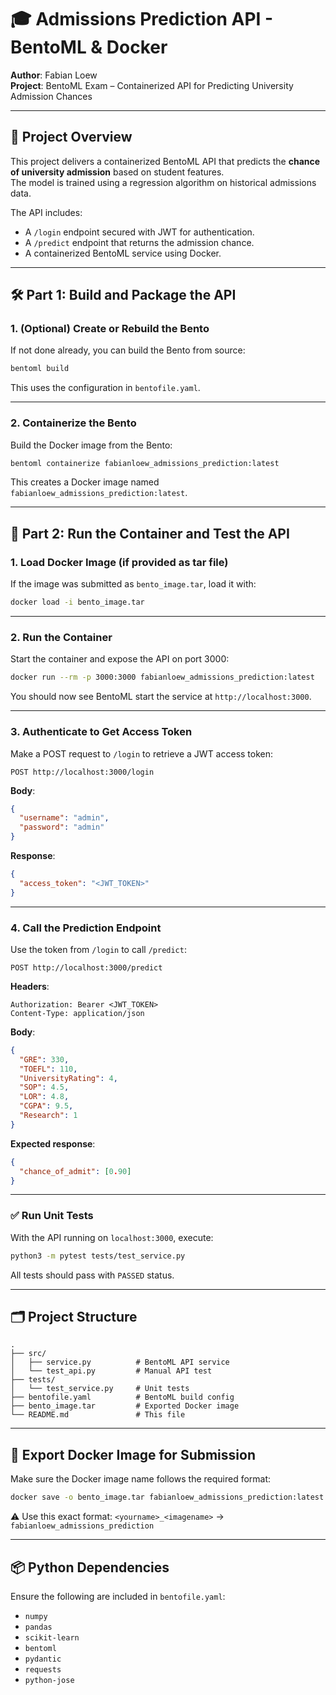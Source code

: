 # 🎓 Admissions Prediction API - BentoML & Docker

**Author**: Fabian Loew\
**Project**: BentoML Exam – Containerized API for Predicting University Admission Chances

---

## 📆 Project Overview

This project delivers a containerized BentoML API that predicts the **chance of university admission** based on student features.\
The model is trained using a regression algorithm on historical admissions data.

The API includes:

- A `/login` endpoint secured with JWT for authentication.
- A `/predict` endpoint that returns the admission chance.
- A containerized BentoML service using Docker.

---

## 🛠️ Part 1: Build and Package the API

### 1. (Optional) Create or Rebuild the Bento

If not done already, you can build the Bento from source:

```bash
bentoml build
```

This uses the configuration in `bentofile.yaml`.

---

### 2. Containerize the Bento

Build the Docker image from the Bento:

```bash
bentoml containerize fabianloew_admissions_prediction:latest
```

This creates a Docker image named `fabianloew_admissions_prediction:latest`.

---

## 🥚 Part 2: Run the Container and Test the API

### 1. Load Docker Image (if provided as tar file)

If the image was submitted as `bento_image.tar`, load it with:

```bash
docker load -i bento_image.tar
```

---

### 2. Run the Container

Start the container and expose the API on port 3000:

```bash
docker run --rm -p 3000:3000 fabianloew_admissions_prediction:latest
```

You should now see BentoML start the service at `http://localhost:3000`.

---

### 3. Authenticate to Get Access Token

Make a POST request to `/login` to retrieve a JWT access token:

```http
POST http://localhost:3000/login
```

**Body**:

```json
{
  "username": "admin",
  "password": "admin"
}
```

**Response**:

```json
{
  "access_token": "<JWT_TOKEN>"
}
```

---

### 4. Call the Prediction Endpoint

Use the token from `/login` to call `/predict`:

```http
POST http://localhost:3000/predict
```

**Headers**:

```
Authorization: Bearer <JWT_TOKEN>
Content-Type: application/json
```

**Body**:

```json
{
  "GRE": 330,
  "TOEFL": 110,
  "UniversityRating": 4,
  "SOP": 4.5,
  "LOR": 4.8,
  "CGPA": 9.5,
  "Research": 1
}
```

**Expected response**:

```json
{
  "chance_of_admit": [0.90]
}
```

---

### ✅ Run Unit Tests

With the API running on `localhost:3000`, execute:

```bash
python3 -m pytest tests/test_service.py
```

All tests should pass with `PASSED` status.

---

## 🗂️ Project Structure

```
.
├── src/
│   ├── service.py          # BentoML API service
│   └── test_api.py         # Manual API test
├── tests/
│   └── test_service.py     # Unit tests
├── bentofile.yaml          # BentoML build config
├── bento_image.tar         # Exported Docker image
└── README.md               # This file
```

---

## 📄 Export Docker Image for Submission

Make sure the Docker image name follows the required format:

```bash
docker save -o bento_image.tar fabianloew_admissions_prediction:latest
```

⚠️ Use this exact format: `<yourname>_<imagename>` → `fabianloew_admissions_prediction`

---

## 📦 Python Dependencies

Ensure the following are included in `bentofile.yaml`:

- `numpy`
- `pandas`
- `scikit-learn`
- `bentoml`
- `pydantic`
- `requests`
- `python-jose`
